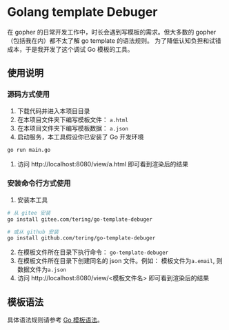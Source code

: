 # Golang template Debuger

在 gopher 的日常开发工作中，时长会遇到写模板的需求。但大多数的 gopher（包括我在内）都不太了解 go template 的语法规则。
为了降低认知负担和试错成本，于是我开发了这个调试 Go 模板的工具。

## 使用说明

### 源码方式使用
1. 下载代码并进入本项目目录
2. 在本项目文件夹下编写模板文件： `a.html`
3. 在本项目文件夹下编写模板数据： `a.json`
4. 启动服务，本工具假设你已安装了 Go 开发环境
```bash
go run main.go
```
1. 访问 http://localhost:8080/view/a.html 即可看到渲染后的结果

### 安装命令行方式使用
1. 安装本工具
```bash
# 从 gitee 安装
go install gitee.com/tering/go-template-debuger

# 或从 github 安装
go install github.com/tering/go-template-debuger
```
2. 在模板文件所在目录下执行命令： `go-template-debuger`
3. 在模板文件所在目录下创建同名的 json 文件。例如： 模板文件为`a.email`, 则数据文件为`a.json`
4. 访问 http://localhost:8080/view/<模板文件名> 即可看到渲染后的结果

## 模板语法

具体语法规则请参考 [Go 模板语法](https://golang.org/pkg/text/template/#pkg-overview)。
